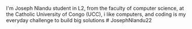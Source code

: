 I'm Joseph Nlandu student in L2, from the faculty of computer science, at the Catholic University of Congo (UCC), i like computers, and coding is my everyday challenge to build big solutions # JosephNlandu22
